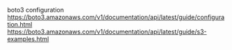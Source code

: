 boto3 configuration
https://boto3.amazonaws.com/v1/documentation/api/latest/guide/configuration.html
https://boto3.amazonaws.com/v1/documentation/api/latest/guide/s3-examples.html
